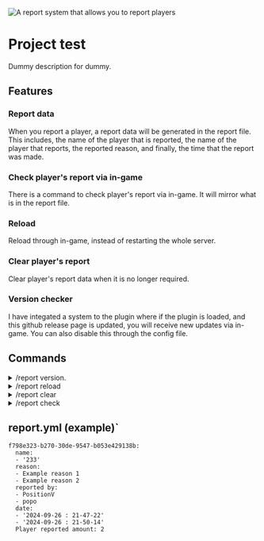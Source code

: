 ![A report system that allows you to report players](https://raw.githubusercontent.com/PositionV2024/Test/refs/heads/main/media/Screenshot%202024-09-21%20113646.png)
# Project test
Dummy description for dummy.
## Features
### Report data
When you report a player, a report data will be generated in the report file. This includes, the name of the player that is reported, the name of the player that reports, the reported reason, and finally, the time that the report was made.
### Check player's report via in-game
There is a command to check player's report via in-game. It will mirror what is in the report file.
### Reload
Reload through in-game, instead of restarting the whole server.
### Clear player's report
Clear player's report data when it is no longer required.
### Version checker
I have integated a system to the plugin where if the plugin is loaded, and this github release page is updated, you will receive new updates via in-game. You can also disable this through the config file.
## Commands
<details>
  <summary>/report version.</summary>
  Get the latest update.
</details>
<details>
  <summary>/report reload</summary>
  Reloads the necessary files.
</details>
  <details>
    <summary>/report clear <player></summary>
    Clears the specified player's report data.
  </details>
  <details>
    <summary>/report check <player></summary>
    Check the specified player's report data.
  </details>
      
## report.yml (example)`
```
f798e323-b270-30de-9547-b053e429138b:
  name:
  - '233'
  reason:
  - Example reason 1
  - Example reason 2
  reported by:
  - PositionV
  - popo
  date:
  - '2024-09-26 : 21-47-22'
  - '2024-09-26 : 21-50-14'
  Player reported amount: 2
```
